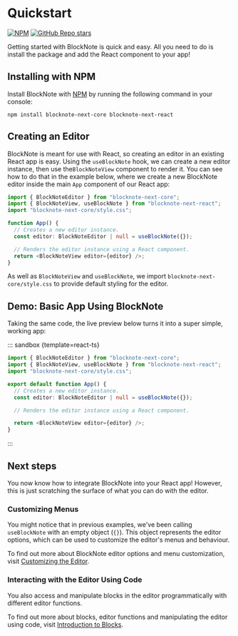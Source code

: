 # Quickstart

<div><a href="https://www.npmjs.com/package/blocknote-next-core"><img style="display: inline" alt="NPM" src="https://img.shields.io/npm/v/blocknote-next-react"></a> <a href="https://github.com/yousefed/blocknote"><img style="display: inline" alt="GitHub Repo stars" src="https://img.shields.io/github/stars/yousefed/blocknote?style=social"></a></div>

Getting started with BlockNote is quick and easy. All you need to do is install the package and add the React component to your app!

## Installing with NPM

Install BlockNote with [NPM](https://docs.npmjs.com/downloading-and-installing-node-js-and-npm) by running the following command in your console:

```
npm install blocknote-next-core blocknote-next-react
```

## Creating an Editor

BlockNote is meant for use with React, so creating an editor in an existing React app is easy. Using the `useBlockNote` hook, we can create a new editor instance, then use the`BlockNoteView` component to render it. You can see how to do that in the example below, where we create a new BlockNote editor inside the main `App` component of our React app:

```typescript
import { BlockNoteEditor } from "blocknote-next-core";
import { BlockNoteView, useBlockNote } from "blocknote-next-react";
import "blocknote-next-core/style.css";

function App() {
  // Creates a new editor instance.
  const editor: BlockNoteEditor | null = useBlockNote({});

  // Renders the editor instance using a React component.
  return <BlockNoteView editor={editor} />;
}
```

As well as `BlockNoteView` and `useBlockNote`, we import `blocknote-next-core/style.css` to provide default styling for the editor.

## Demo: Basic App Using BlockNote

Taking the same code, the live preview below turns it into a super simple, working app:

::: sandbox {template=react-ts}

```typescript /App.tsx
import { BlockNoteEditor } from "blocknote-next-core";
import { BlockNoteView, useBlockNote } from "blocknote-next-react";
import "blocknote-next-core/style.css";

export default function App() {
  // Creates a new editor instance.
  const editor: BlockNoteEditor | null = useBlockNote({});

  // Renders the editor instance using a React component.

  return <BlockNoteView editor={editor} />;
}
```

:::

## Next steps

You now know how to integrate BlockNote into your React app! However, this is just scratching the surface of what you can do with the editor.

### Customizing Menus

You might notice that in previous examples, we've been calling `useBlockNote` with an empty object (`{}`). This object represents the editor options, which can be used to customize the editor's menus and behaviour.

To find out more about BlockNote editor options and menu customization, visit [Customizing the Editor](/docs/editor).

### Interacting with the Editor Using Code

You also access and manipulate blocks in the editor programmatically with different editor functions.

To find out more about blocks, editor functions and manipulating the editor using code, visit [Introduction to Blocks](/docs/blocks).
